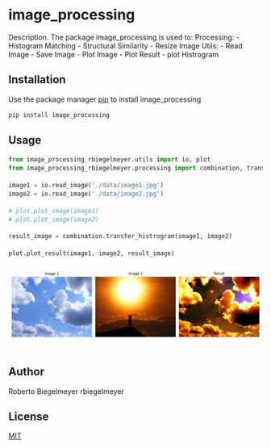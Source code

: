 # image_processing

Description.
The package image_processing is used to:
    Processing:
        - Histogram Matching
        - Structural Similarity
        - Resize Image
    Utils:
        - Read Image
        - Save Image
        - Plot Image
        - Plot Result
        - plot Histrogram



## Installation

Use the package manager [pip](https://pip.pypa.io/en/stable/) to install image_processing

```bash
pip install image_processing
```

## Usage
```python
from image_processing_rbiegelmeyer.utils import io, plot
from image_processing_rbiegelmeyer.processing import combination, transformation

image1 = io.read_image('./data/image1.jpg')
image2 = io.read_image('./data/image2.jpg')

# plot.plot_image(image1)
# plot.plot_image(image2)

result_image = combination.transfer_histrogram(image1, image2)

plot.plot_result(image1, image2, result_image)
```

![alt text](https://github.com/rbiegelmeyer/image_processing/blob/master/doc/Figure_1.png?raw=true)

## Author
Roberto Biegelmeyer
rbiegelmeyer

## License
[MIT](https://choosealicense.com/licenses/mit/)